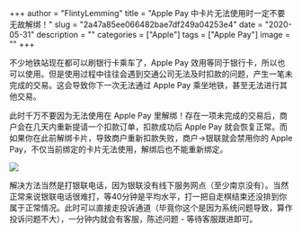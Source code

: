 +++
author = "FlintyLemming"
title = "Apple Pay 中卡片无法使用时一定不要无故解绑！"
slug = "2a47a85ee066482bae7df249a04253e4"
date = "2020-05-31"
description = ""
categories = ["Apple"]
tags = ["Apple Pay"]
image = ""
+++

不少地铁站现在都可以刷银行卡乘车了，Apple Pay 效用等同于银行卡，所以也可以使用。但是使用过程中往往会遇到交通公司无法及时扣款的问题，产生一笔未完成的交易。这会导致你下一次无法通过 Apple Pay 乘坐地铁，甚至无法进行其他交易。

此时千万不要因为无法使用在 Apple Pay 里解绑！存在一项未完成的交易后，商户会在几天内重新提请一个扣款订单，扣款成功后 Apple Pay 就会恢复正常。而如果你在此前解绑卡片，导致商户重新扣款失败，商户->银联就会禁用你的 Apple Pay，不仅当前绑定的卡片无法使用，解绑后也不能重新绑定。

![](https://img.mitsea.com/blog/posts/2020/05/Apple%20Pay%20%E4%B8%AD%E5%8D%A1%E7%89%87%E6%97%A0%E6%B3%95%E4%BD%BF%E7%94%A8%E6%97%B6%E4%B8%80%E5%AE%9A%E4%B8%8D%E8%A6%81%E6%97%A0%E6%95%85%E8%A7%A3%E7%BB%91%EF%BC%81/1.avif)

解决方法当然是打银联电话，因为银联没有线下服务网点（至少南京没有）。当然正常来说银联电话很难打，等40分钟是平均水平，打一把自走棋结束还没排到你属于正常情况。此时可以直接走投诉通道（毕竟你这个是因为系统问题导致，算作投诉问题不大），一分钟内就会有客服，陈述问题 - 等待客服跟进即可。
